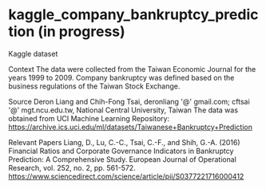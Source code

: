 # kaggle_company_bankruptcy_prediction (in progress)
Kaggle dataset

Context
The data were collected from the Taiwan Economic Journal for the years 1999 to 2009. Company bankruptcy was defined based on the business regulations of the Taiwan Stock Exchange.

Source
Deron Liang and Chih-Fong Tsai, deronliang '@' gmail.com; cftsai '@' mgt.ncu.edu.tw, National Central University, Taiwan
The data was obtained from UCI Machine Learning Repository: https://archive.ics.uci.edu/ml/datasets/Taiwanese+Bankruptcy+Prediction

Relevant Papers
Liang, D., Lu, C.-C., Tsai, C.-F., and Shih, G.-A. (2016) Financial Ratios and Corporate Governance Indicators in Bankruptcy Prediction: A Comprehensive Study. European Journal of Operational Research, vol. 252, no. 2, pp. 561-572.
https://www.sciencedirect.com/science/article/pii/S0377221716000412
